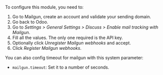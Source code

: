 To configure this module, you need to:

1.  Go to Mailgun, create an account and validate your sending domain.
2.  Go back to Odoo.
3.  Go to *Settings \> General Settings \> Discuss \> Enable mail
    tracking with Mailgun*.
4.  Fill all the values. The only one required is the API key.
5.  Optionally click *Unregister Mailgun webhooks* and accept.
6.  Click *Register Mailgun webhooks*.

You can also config timeout for mailgun with this system parameter:

- `mailgun.timeout`: Set it to a number of seconds.
